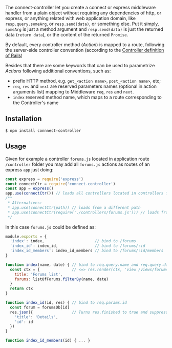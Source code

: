 The connect-controller let you create a connect or express middleware handler
from a plain object without requiring any dependencies of http, or express, or
anything related with web application domain, like `resp.query.someArg`,  or
`resp.send(data)`, or something else. Put it simply, `someArg` is just a method
argument and `resp.send(data)` is just the returned data (`return data`), or the
content of the returned `Promise`.

By default, every controller method (_Action_) is mapped to a route, following the
server-side controller convention (according to the
[Controller definition of Rails]( https://en.wikipedia.org/wiki/Ruby_on_Rails#Technical_overview))

Besides that there are some keywords that can be used to parametrize _Actions_
following additional conventions, such as: 
   * prefix HTTP method, e.g. `get_<action name>`, `post_<action name>`, etc; 
   * `req`, `res` and `next` are reserved parameters names (optional in action arguments
   list) mapping to Middleware `req`, `res` and `next`.
   * `index` reserved method name, which maps to a route corresponding to the Controller's
   name

   
## Installation

    $ npm install connnect-controller

## Usage

Given for example a controller `forums.js` located in application route `/controller`
folder you may add all `forums.js` actions as routes of an express `app` just doing:

```js
const express = require('express')
const connectCtr = require('connect-controller')
const app = express()
app.use(connectCtr()) // loads all controllers located in controllers folder
/**
 * Alternatives:
 * app.use(connectCtr(path)) // loads from a different path
 * app.use(connectCtr(require('./controllers/forums.js'))) // loads from a different path
 */
```

In this case `forums.js` could be defined as:

```js
module.exports = {
  'index': index,                      // bind to /forums
  'index_id': index_id,                // bind to /forums/:id
  'index_id_members': index_id_members // bind to /forums/:id/members
}

function index(name, date) { // bind to req.query.name and req.query.date
  const ctx = {              // <=> res.render(ctx, 'view /views/forums/index.__')
    title: 'Forums list',
    forums: listOfForums.filterBy(name, date)
  }
  return ctx
}

function index_id(id, res) { // bind to req.params.id
  const forum = forumsDb[id] 
  res.json({                 // Turns res.finished to true and suppress further responses
    'title': 'Details',
    'id': id 
  })
}

function index_id_members(id) { ... }
```